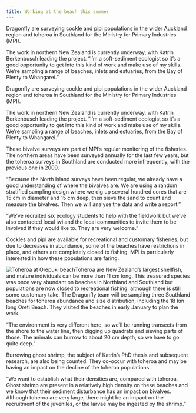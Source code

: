 ```yaml
---
title: Working at the beach this summer 
---
```

Dragonfly are surveying cockle and pipi populations in the wider
Auckland region and toheroa in Southland for the Ministry for Primary
Industries (MPI).

The work in northern New Zealand is currently underway, with Katrin
Berkenbusch leading the project. “I’m a soft-sediment ecologist so
it’s a good opportunity to get into this kind of work and make use of
my skills. We’re sampling a range of beaches, inlets and estuaries,
from the Bay of Plenty to Whangarei.”

<!--more-->

Dragonfly are surveying cockle and pipi populations in the wider
Auckland region and toheroa in Southland for the Ministry for Primary
Industries (MPI).

The work in northern New Zealand is currently underway, with Katrin
Berkenbusch leading the project. “I’m a soft-sediment ecologist so
it’s a good opportunity to get into this kind of work and make use of
my skills. We’re sampling a range of beaches, inlets and estuaries,
from the Bay of Plenty to Whangarei.”

These bivalve surveys are part of MPI’s regular monitoring of the
fisheries. The northern areas have been surveyed annually for the last
few years, but the toheroa surveys in Southland are conducted more
infrequently, with the previous one in 2009.

“Because the North Island surveys have been regular, we already have a
good understanding of where the bivalves are. We are using a random
stratified sampling design where we dig up several hundred cores that
are 15 cm in diameter and 15 cm deep, then sieve the sand to count and
measure the bivalves. Then we will analyse the data and write a
report.”

“We’ve recruited six ecology students to help with the fieldwork but
we’ve also contacted local iwi and the local communities to invite
them to be involved if they would like to. They are very welcome.”

Cockles and pipi are available for recreational and customary
fisheries, but due to decreases in abundance, some of the beaches have
restrictions in place, and others are completely closed to fishing.
MPI is particularly interested in how these populations are faring.

![Toheroa at Orepuki
beach](../posts/2014-01-15-working-beach-summer/Oreti-beach-and-toheroa.jpg)Toheroa
are New Zealand’s largest shellfish, and mature individuals can be
more than 11 cm long. This treasured species was once very abundant on
beaches in Northland and Southland but populations are now closed to
recreational fishing, although there is still some customary take. The
Dragonfly team will be sampling three Southland beaches for toheroa
abundance and size distribution, including the 18 km long Oreti Beach.
They visited the beaches in early January to plan the work.

“The environment is very different here, so we’ll be running transects
from the shore to the water line, then digging up quadrats and sieving
parts of those. The animals can burrow to about 20 cm depth, so we
have to go quite deep.”

Burrowing ghost shrimp, the subject of Katrin’s PhD thesis and
subsequent research, are also being counted. They co-occur with
toheroa and may be having an impact on the decline of the toheroa
populations.

“We want to establish what their densities are, compared with toheroa.
Ghost shrimp are present in a relatively high density on these beaches
and we know that their sediment disturbance has an impact on bivalves.
Although toheroa are very large, there might be an impact on the
recruitment of the juveniles, or the larvae may be ingested by the
shrimp.”

